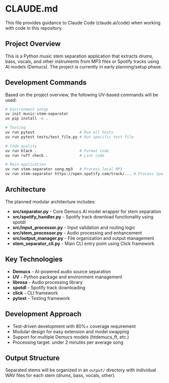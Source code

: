 # CLAUDE.md

This file provides guidance to Claude Code (claude.ai/code) when working with code in this repository.

## Project Overview

This is a Python music stem separation application that extracts drums, bass, vocals, and other instruments from MP3 files or Spotify tracks using AI models (Demucs). The project is currently in early planning/setup phase.

## Development Commands

Based on the project overview, the following UV-based commands will be used:

```bash
# Environment setup
uv init music-stem-separator
uv pip install -e .

# Testing
uv run pytest                    # Run all tests
uv run pytest tests/test_file.py # Run specific test file

# Code quality
uv run black .                   # Format code
uv run ruff check .              # Lint code

# Main application
uv run stem-separator song.mp3   # Process local MP3
uv run stem-separator https://open.spotify.com/track/... # Process Spotify track
```

## Architecture

The planned modular architecture includes:

- **src/separator.py** - Core Demucs AI model wrapper for stem separation
- **src/spotify_handler.py** - Spotify track download functionality using spotdl
- **src/input_processor.py** - Input validation and routing logic
- **src/stem_processor.py** - Audio processing and enhancement
- **src/output_manager.py** - File organization and output management
- **stem_separator_cli.py** - Main CLI entry point using Click framework

## Key Technologies

- **Demucs** - AI-powered audio source separation
- **UV** - Python package and environment management
- **librosa** - Audio processing library
- **spotdl** - Spotify track downloading
- **click** - CLI framework
- **pytest** - Testing framework

## Development Approach

- Test-driven development with 80%+ coverage requirement
- Modular design for easy extension and model swapping
- Support for multiple Demucs models (htdemucs_ft, etc.)
- Processing target: under 2 minutes per average song

## Output Structure

Separated stems will be organized in an `output/` directory with individual WAV files for each stem (drums, bass, vocals, other).